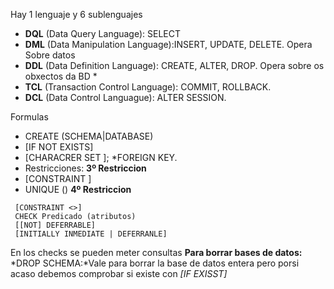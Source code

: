 Hay 1 lenguaje y 6 sublenguajes
  * **DQL** (Data Query Language): SELECT
  * **DML** (Data Manipulation Language):INSERT, UPDATE, DELETE. Opera Sobre datos
  * **DDL** (Data Definition Language): CREATE, ALTER, DROP. Opera sobre os obxectos da BD
    * 
  * **TCL** (Transaction Control Language): COMMIT, ROLLBACK.
  * **DCL** (Data Control Languague): ALTER SESSION.
  

  
  Formulas
 * CREATE (SCHEMA|DATABASE)
 * [IF NOT EXISTS] <nome-da-BD>
 * [CHARACRER SET <nomeCoCharset>];
 *FOREIGN KEY.
 * Restricciones:
 **3º Restriccion**
  * [CONSTRAINT <name-constriccion>] 
  * UNIQUE (<atributos>)
  **4º Restriccion**
  ```mysql
   [CONSTRAINT <>]
   CHECK Predicado (atributos)
   [[NOT] DEFERRABLE]
   [INITIALLY INMEDIATE | DEFERRANLE]
   ```
 En los checks se pueden meter consultas
**Para borrar bases de datos:**
 *DROP SCHEMA:*Vale para borrar la base de datos entera pero porsi acaso debemos comprobar si existe con *[IF EXISST] <nombre tabla>*
